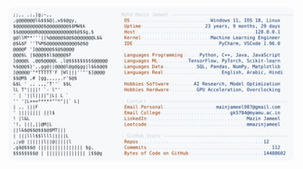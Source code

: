 <picture>
  <source srcset="https://raw.githubusercontent.com/mmazinjameel/mmazinjameel/main/dark_mode.svg?v=1756901976" media="(prefers-color-scheme: dark)">
  <img src="https://raw.githubusercontent.com/mmazinjameel/mmazinjameel/main/light_mode.svg?v=1756901976">
</picture>
